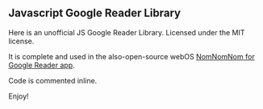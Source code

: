 ## Javascript Google Reader Library  ##

Here is an unofficial JS Google Reader Library. Licensed under the MIT license. 

It is complete and used in the also-open-source webOS [NomNomNom for Google Reader app](https://github.com/Tibfib/NomNomNom-for-Google-Reader).

Code is commented inline.

Enjoy!